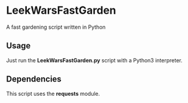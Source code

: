 # LeekWarsFastGarden
A fast gardening script written in Python

## Usage
Just run the **LeekWarsFastGarden.py** script with a Python3 interpreter.

## Dependencies
This script uses the **requests** module.
